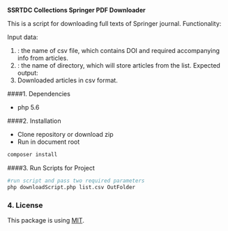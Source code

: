 **SSRTDC Collections Springer PDF Downloader**

This is a script for downloading full texts of Springer journal.
Functionality:

Input data: 
  1. <list>: the name of csv file, which contains DOI and required accompanying info from articles. 
  2. <OutFolder>: the name of directory, which will store articles from the list. 
Expected output:
  1. Downloaded articles in csv format.
 
####1. Dependencies
 * php 5.6
 
####2. Installation
 - Clone repository or download zip
 - Run in document root
 ```bash
 composer install
 ```
 
####3. Run Scripts for Project
 ```bash
 #run script and pass two required parameters 
 php downloadScript.php list.csv OutFolder
 ```
 
### 4. License
 This package is using [MIT](LICENSE.md).
